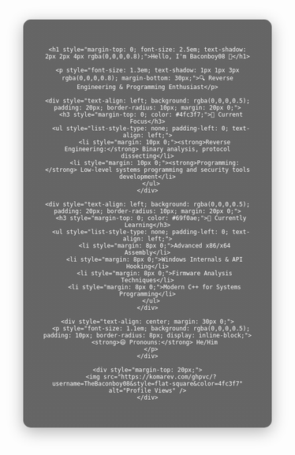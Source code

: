 <div align="center" style="background-image: url('https://raw.githubusercontent.com/TheBaconboy08/TheBaconboy08/main/aurora-bg.jpg'); background-size: cover; background-position: center; padding: 40px; border-radius: 15px; color: white; margin: 20px auto; max-width: 800px; min-height: 300px; box-shadow: 0 8px 32px rgba(0,0,0,0.3); position: relative; overflow: hidden;">

  <!-- Dark overlay for text readability -->
  <div style="position: absolute; top: 0; left: 0; width: 100%; height: 100%; background: linear-gradient(rgba(0,0,0,0.6), rgba(0,0,0,0.6)); z-index: 1;"></div>

  <!-- Content -->
  <div style="position: relative; z-index: 2; text-align: center;">

    <h1 style="margin-top: 0; font-size: 2.5em; text-shadow: 2px 2px 4px rgba(0,0,0,0.8);">Hello, I'm Baconboy08 👋</h1>
    
    <p style="font-size: 1.3em; text-shadow: 1px 1px 3px rgba(0,0,0,0.8); margin-bottom: 30px;">🔍 Reverse Engineering & Programming Enthusiast</p>

    <div style="text-align: left; background: rgba(0,0,0,0.5); padding: 20px; border-radius: 10px; margin: 20px 0;">
      <h3 style="margin-top: 0; color: #4fc3f7;">🔭 Current Focus</h3>
      <ul style="list-style-type: none; padding-left: 0; text-align: left;">
        <li style="margin: 10px 0;"><strong>Reverse Engineering:</strong> Binary analysis, protocol dissecting</li>
        <li style="margin: 10px 0;"><strong>Programming:</strong> Low-level systems programming and security tools development</li>
      </ul>
    </div>

    <div style="text-align: left; background: rgba(0,0,0,0.5); padding: 20px; border-radius: 10px; margin: 20px 0;">
      <h3 style="margin-top: 0; color: #69f0ae;">🌱 Currently Learning</h3>
      <ul style="list-style-type: none; padding-left: 0; text-align: left;">
        <li style="margin: 8px 0;">Advanced x86/x64 Assembly</li>
        <li style="margin: 8px 0;">Windows Internals & API Hooking</li>
        <li style="margin: 8px 0;">Firmware Analysis Techniques</li>
        <li style="margin: 8px 0;">Modern C++ for Systems Programming</li>
      </ul>
    </div>

    <div style="text-align: center; margin: 30px 0;">
      <p style="font-size: 1.1em; background: rgba(0,0,0,0.5); padding: 10px; border-radius: 8px; display: inline-block;">
        <strong>😄 Pronouns:</strong> He/Him
      </p>
    </div>

    <div style="margin-top: 20px;">
      <img src="https://komarev.com/ghpvc/?username=TheBaconboy08&style=flat-square&color=4fc3f7" alt="Profile Views" />
    </div>

  </div>
</div>
